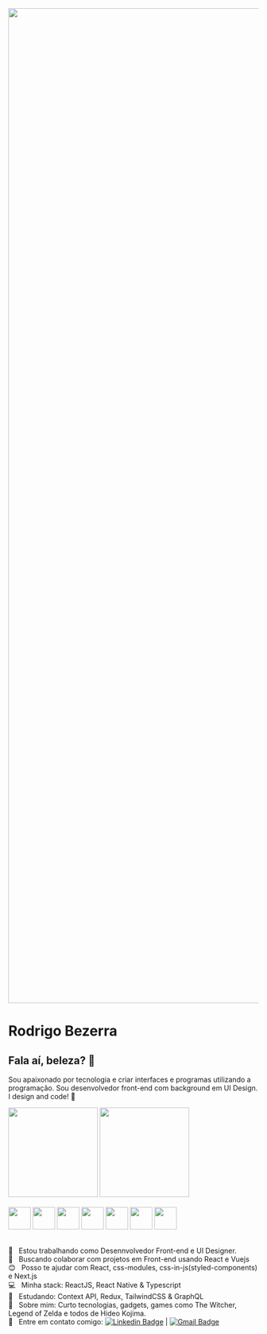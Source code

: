 <img width="2000px" src="https://developer.sabre.com/sites/default/files/2019-10/Picture4-1-1024x242_3.png">


# Rodrigo Bezerra

## Fala aí, beleza? 👋
Sou apaixonado por tecnologia e criar interfaces e programas utilizando a programação.
Sou desenvolvedor front-end com background em UI Design. I design and code! 💪

<div>
  <img height="180em" src="https://github-readme-stats.vercel.app/api?username=bezerrarodrigo&show_icons=true&theme=vue "/>
  <img height="180em" src="https://github-readme-stats.vercel.app/api/top-langs/?username=bezerrarodrigo&layout=compact&theme=vue"/>
</div>

<div style="display: inline_block"><br/>
  <img height="45" src="https://cdn.jsdelivr.net/gh/devicons/devicon/icons/html5/html5-plain-wordmark.svg" />
  <img height="45" src="https://cdn.jsdelivr.net/gh/devicons/devicon/icons/css3/css3-plain-wordmark.svg" />
  <img height="45" src="https://cdn.jsdelivr.net/gh/devicons/devicon/icons/sass/sass-original.svg" />
  <img height="45" src="https://cdn.jsdelivr.net/gh/devicons/devicon/icons/javascript/javascript-plain.svg" />
  <img height="45" src="https://cdn.jsdelivr.net/gh/devicons/devicon/icons/react/react-original-wordmark.svg" />
  <img height="45" src="https://cdn.jsdelivr.net/gh/devicons/devicon/icons/nextjs/nextjs-line.svg" />
  <img height="45" color="white" src="https://cdn.jsdelivr.net/gh/devicons/devicon/icons/github/github-original-wordmark.svg" />



</div>

<br/>

 :rocket:  &nbsp; Estou trabalhando como Desennvolvedor Front-end e UI Designer.
 <br/> :purple_heart: &nbsp; Buscando colaborar com projetos em Front-end usando React e Vuejs
 <br/> :blush: &nbsp; Posso te ajudar com React, css-modules, css-in-js(styled-components) e Next.js
 <br/> :computer: &nbsp; Minha stack: ReactJS, React Native & Typescript
 <br/> :memo: &nbsp; Estudando: Context API, Redux, TailwindCSS & GraphQL
 <br/> 💬  &nbsp; Sobre mim: Curto tecnologias, gadgets, games como The Witcher, Legend of Zelda e todos de Hideo Kojima.
 <br/> :email: &nbsp; Entre em contato comigo: [![Linkedin Badge](https://img.shields.io/badge/-RodrigoBezerra-blue?style=flat-square&logo=Linkedin&logoColor=white&link=https://www.linkedin.com/in/rodrigo-bezerra-ba9692128/)](https://www.linkedin.com/in/rodrigo-bezerra-ba9692128/) 
| 
[![Gmail Badge](https://img.shields.io/badge/-bezerra.rodrigo@gmail.com-c14438?style=flat-square&logo=Gmail&logoColor=white&link=mailto:bezerra.rodrigo@gmail.com)](mailto:bezerra.rodrigo@gmail.com)

